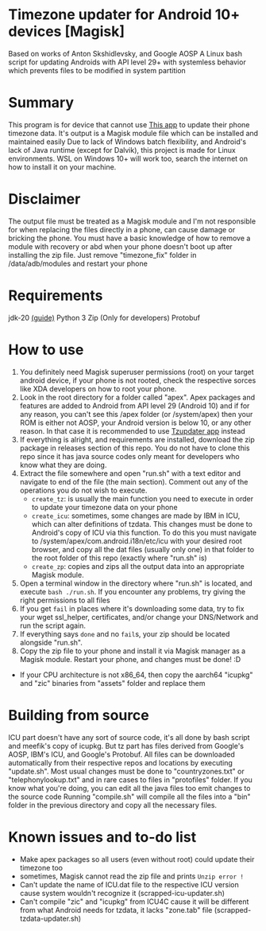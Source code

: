 # Timezone updater for Android 10+ devices [Magisk]
Based on works of Anton Skshidlevsky, and Google AOSP
A Linux bash script for updating Androids with API level 29+ with systemless behavior which prevents files to be modified in system partition

# Summary
This program is for device that cannot use [This app](https://github.com/meefik/tzupdater) to update their phone timezone data. It's output is a Magisk module file which can be installed and maintained easily
Due to lack of Windows batch flexibility, and Android's lack of Java runtime (except for Dalvik), this project is made for Linux environments. WSL on Windows 10+ will work too, search the internet on how to install it on your machine.

# Disclaimer
The output file must be treated as a Magisk module and I'm not responsible for when replacing the files directly in a phone, can cause damage or bricking the phone.
You must have a basic knowledge of how to remove a module with recovery or abd when your phone doesn't boot up after installing the zip file. Just remove "timezone_fix" folder in /data/adb/modules and restart your phone

# Requirements
jdk-20 [(guide)](https://ubuntuhandbook.org/index.php/2022/03/install-jdk-18-ubuntu/)
Python 3
Zip
(Only for developers) Protobuf

# How to use
1. You definitely need Magisk superuser permissions (root) on your target android device, if your phone is not rooted, check the respective sorces like XDA developers on how to root your phone.
2. Look in the root directory for a folder called "apex". Apex packages and features are added to Android from API level 29 (Android 10) and if for any reason, you can't see this /apex folder (or /system/apex) then your ROM is either not AOSP, your Android version is below 10, or any other reason. In that case it is recommended to use [Tzupdater app](https://github.com/meefik/tzupdater) instead
3. If everything is alright, and requirements are installed, download the zip package in releases section of this repo. You do not have to clone this repo since it has java source codes only meant for developers who know what they are doing.
4. Extract the file somewhere and open "run.sh" with a text editor and navigate to end of the file (the main section). Comment out any of the operations you do not wish to execute.
   - `create_tz`: is usually the main function you need to execute in order to update your timezone data on your phone
   - `create_icu`: sometimes, some changes are made by IBM in ICU, which can alter definitions of tzdata. This changes must be done to Android's copy of ICU via this function. To do this you must navigate to /system/apex/com.android.i18n/etc/icu with your desired root browser, and copy all the dat files (usually only one) in that folder to the root folder of this repo (exactly where "run.sh" is)
   - `create_zp`: copies and zips all the output data into an appropriate Magisk module.
6. Open a terminal window in the directory where "run.sh" is located, and execute `bash ./run.sh`. If you encounter any problems, try giving the right permissions to all files
7. If you get `fail` in places where it's downloading some data, try to fix your wget ssl_helper, certificates, and/or change your DNS/Network and run the script again.
8. If everything says `done` and no `fail`s, your zip should be located alongside "run.sh".
9. Copy the zip file to your phone and install it via Magisk manager as a Magisk module. Restart your phone, and changes must be done! :D

* If your CPU architecture is not x86_64, then copy the aarch64 "icupkg" and "zic" binaries from "assets" folder and replace them

# Building from source
ICU part doesn't have any sort of source code, it's all done by bash script and meefik's copy of icupkg. But tz part has files derived from Google's AOSP, IBM's ICU, and Google's Protobuf. All files can be downloaded automatically from their respective repos and locations by executing "update.sh". Most usual changes must be done to "countryzones.txt" or "telephonylookup.txt" and in rare cases to files in "protofiles" folder. If you know what you're doing, you can edit all the java files too emit changes to the source code
Running "compile.sh" will compile all the files into a "bin" folder in the previous directory and copy all the necessary files.

# Known issues and to-do list
* Make apex packages so all users (even without root) could update their timezone too
* sometimes, Magisk cannot read the zip file and prints `Unzip error !`
* Can't update the name of ICU.dat file to the respective ICU version cause system wouldn't recognize it (scrapped-icu-updater.sh)
* Can't compile "zic" and "icupkg" from ICU4C cause it will be different from what Android needs for tzdata, it lacks "zone.tab" file (scrapped-tzdata-updater.sh)
